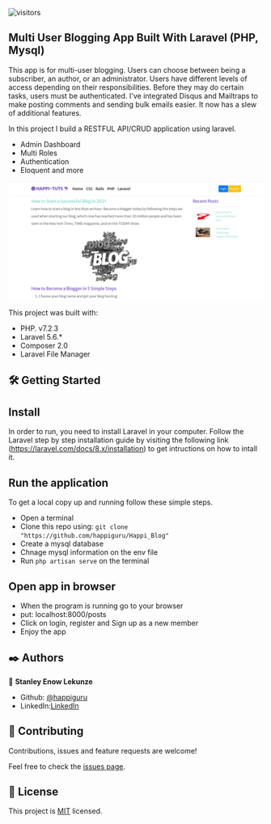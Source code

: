 ![visitors](https://visitor-badge.glitch.me/badge?page_id=happiguru/Multi-User-Blogging-App)

## Multi User Blogging App Built With Laravel (PHP, Mysql)

This app is for multi-user blogging. Users can choose between being a subscriber, an author, or an administrator. Users have different levels of access depending on their responsibilities. Before they may do certain tasks, users must be authenticated. I've integrated Disqus and Mailtraps to make posting comments and sending bulk emails easier. It now has a slew of additional features.

In this project I build a RESTFUL API/CRUD application using laravel.
- Admin Dashboard
- Multi Roles
- Authentication
- Eloquent and more

![screenshot](screenshots.png)

This project was built with:

- PHP. v7.2.3
- Laravel 5.6.*
- Composer 2.0
- Laravel File Manager

## 🛠 Getting Started
## Install 
In order to run, you need to install Laravel in your computer. Follow the Laravel step by step installation guide by visiting the following link (https://laravel.com/docs/8.x/installation) to get intructions on how to intall it.

## Run the application
To get a local copy up and running follow these simple steps.

- Open a terminal
- Clone this repo using: `git clone "https://github.com/happiguru/Happi_Blog"`
- Create a mysql database
- Chnage mysql information on the env file
- Run `php artisan serve` on the terminal
## Open app in browser

- When the program is running go to your browser
- put: localhost:8000/posts
- Click on login, register and Sign up as a new member
- Enjoy the app

## ✒️ Authors

👤 **Stanley Enow Lekunze**

- Github: [@happiguru](https://github.com/happiguru)
- LinkedIn:[LinkedIn](https://www.linkedin.com/in/lekunze-nley)


## 🤝 Contributing
Contributions, issues and feature requests are welcome!

Feel free to check the [issues page](https://github.com/happiguru/CRUD-APP/issues).

## 📝 License
This project is [MIT](lic.url) licensed.
